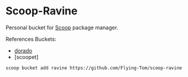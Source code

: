 # Scoop-Ravine

Personal bucket for [Scoop](https://scoop.sh) package manager.

References Buckets:

- [dorado](https://github.com/chawyehsu/dorado)
- [scoopet]

```bash
scoop bucket add ravine https://github.com/Flying-Tom/scoop-ravine
```
